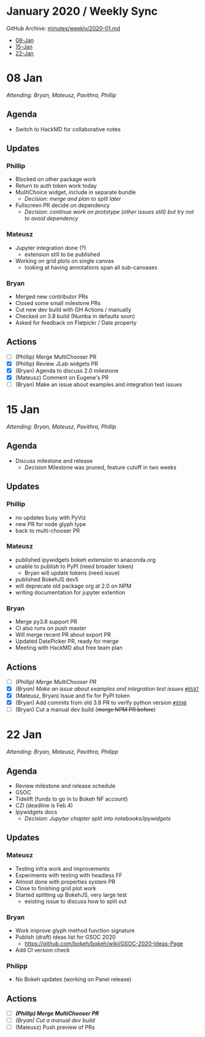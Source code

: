 # January 2020 / Weekly Sync

GitHub Archive: [minutes/weekly/2020-01.md](https://github.com/bokeh/pm/blob/master/minutes/weekly/2020-01.md)

* [08-Jan](#08-Jan)
* [15-Jan](#15-Jan)
* [22-Jan](#22-Jan)

# 08 Jan

*Attending: Bryan, Mateusz, Pavithra, Phillip*

## Agenda
* Switch to HackMD for collaborative notes

## Updates

### Phillip
- Blocked on other package work
- Return to auth token work today
- MulitiChoice widget, include in separate bundle
    - *Decision: merge and plan to split later*
- Fullscreen PR decide on dependency
    - *Decision: continue work on prototype (other issues still) but try not to avoid dependency*

### Mateusz
- Jupyter integration done (?)
    - extension still to be published
- Working on grid plots on single canvas 
    - looking at having annotations span all sub-canvases

### Bryan
- Merged new contributor PRs
- Closed some small milestone PRs
- Cut new dev build with GH Actions / manually
- Checked on 3.8 build (Numba in defaults soon)
- Asked for feedback on Flatpickr / Date property

## Actions

- [ ] (Phillip) Merge MultiChooser PR
- [x] (Phillip) Review JLab widgets PR
- [x] (Bryan) Agenda to discuss 2.0 milestone
- [x] (Mateusz) Comment on Eugene's PR
- [ ] (Bryan) Make an issue about examples and integration test issues

# 15 Jan

*Attending: Bryan, Mateusz, Pavithra, Phillip*

## Agenda
- Discuss milestone and release 
    - *Decision* Milestone was pruned, feature cutoff in two weeks

## Updates

### Phillip
- no updates busy with PyViz
- new PR for node glyph type
- back to multi-chooser PR

### Mateusz
- published ipywidgets bokeh extension to anaconda.org
- unable to publish to PyPI (need broader token)
    - Bryan will update tokens (need issue)
- published BokehJS dev5
- will deprecate old package org at 2.0 on NPM
- writing documentation for jupyter extention

### Bryan
* Merge py3.8 support PR
* CI also runs on push master
* Will merge recent PR about export PR
* Updated DatePicker PR, ready for merge
* Meeting with HackMD abut free team plan

## Actions

- [ ] *(Phillip) Merge MultiChooser PR*
- [x] *(Bryan) Make an issue about examples and integration test issues* [`#9597`](https://github.com/bokeh/bokeh/issues/9597)
- [x] (Mateusz, Bryan) Issue and fix for PyPI token
- [x] (Bryan) Add commits from old 3.8 PR to verify python version [`#9598`](https://github.com/bokeh/bokeh/pull/9598)
- [ ] (Bryan) Cut a manual dev build (~~merge NPM PR before~~)

# 22 Jan

*Attending: Bryan, Mateusz, Pavithra, Philipp*

## Agenda
- Review milestone and release schedule
- GSOC
- Tidelift (funds to go in to Bokeh NF account)
- CZI (deadline is Feb 4)
- Ipywidgets docs
    - *Decision: Jupyter chapter split into notebooks/ipywidgets*

## Updates

### Mateusz
- Testing infra work and improvements
- Experiments with testing with headless FF
- Almost done with properties system PR
- Close to finishing grid plot work
- Started splitting up BokehJS, very large test
    - existing issue to discuss how to split out

### Bryan 
- Work improve glyph method function signature
- Publish (draft) ideas list for GSOC 2020 
    - https://github.com/bokeh/bokeh/wiki/GSOC-2020-Ideas-Page
- Add CI version check 

### Philipp
- No Bokeh updates (working on Panel release)

## Actions
- [ ] ***(Phillip) Merge MultiChooser PR***
- [ ] *(Bryan) Cut a manual dev build*
- [ ] (Mateusz) Push preview of PRs
